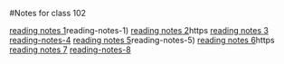 #Notes for class 102

[reading notes 1](https://chrisbas01.github.io/reading-notes/Reading-Assignment-1/table-of-contents/)reading-notes-1)
[reading notes 2](https://chrisbas01.github.io/reading-notes/Reading-Assignment-1/table-of-contents/reading-notes-2)https
[reading notes 3](https://chrisbas01.github.io/reading-notes/Reading-Assignment-1/table-of-contents/reading-notes-3)
[reading-notes-4](https://chrisbas01.github.io/reading-notes/Reading-Assignment-1/table-of-contents/reading-notes-4)
[reading notes 5](https://chrisbas01.github.io/reading-notes/Reading-Assignment-1/table-of-contents/)reading-notes-5)
[reading notes 6](https://chrisbas01.github.io/reading-notes/Reading-Assignment-1/table-of-contents/reading-notes-6)https
[reading notes 7](https://chrisbas01.github.io/reading-notes/Reading-Assignment-1/table-of-contents/reading-notes-7)
[reading-notes-8](https://chrisbas01.github.io/reading-notes/Reading-Assignment-1/table-of-contents/reading-notes-8)